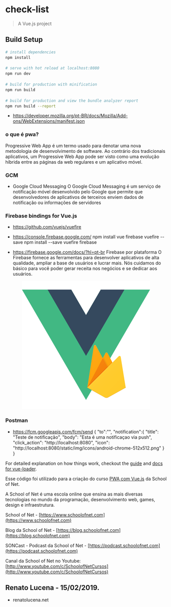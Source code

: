 # check-list

> A Vue.js project

## Build Setup

``` bash
# install dependencies
npm install

# serve with hot reload at localhost:8080
npm run dev

# build for production with minification
npm run build

# build for production and view the bundle analyzer report
npm run build --report
```
- https://developer.mozilla.org/pt-BR/docs/Mozilla/Add-ons/WebExtensions/manifest.json

### o que é pwa?

Progressive Web App é um termo usado para denotar uma nova metodologia de desenvolvimento de software. Ao contrário dos tradicionais aplicativos, um Progressive Web App pode ser visto como uma evolução híbrida entre as páginas da web regulares e um aplicativo móvel.

### GCM

- Google Cloud Messaging
O Google Cloud Messaging é um serviço de notificação móvel desenvolvido pelo Google que permite que desenvolvedores de aplicativos de terceiros enviem dados de notificação ou informações de servidores

### Firebase bindings for Vue.js
- https://github.com/vuejs/vuefire
- https://console.firebase.google.com/
npm install vue firebase vuefire --save
npm install --save vuefire firebase

- https://firebase.google.com/docs/?hl=pt-br
Firebase por plataforma
O Firebase fornece as ferramentas para desenvolver aplicativos de alta qualidade, ampliar a base de usuários e lucrar mais. Nós cuidamos do básico para você poder gerar receita nos negócios e se dedicar aos usuários.

<p align="center"><img src="vuefire.png"></p>


### Postman
- https://fcm.googleapis.com/fcm/send
{
	"to":"",
	"notification":{
		"title": "Teste de notificação",
		"body": "Esta é uma notificaçao via push",
		"click_action": "http://localhost:8080",
		"icon": "http://localhost:8080/static/img/icons/android-chrome-512x512.png"
	}
}

For detailed explanation on how things work, checkout the [guide](http://vuejs-templates.github.io/webpack/) and [docs for vue-loader](http://vuejs.github.io/vue-loader).


Esse código foi utilizado para a criação do curso [PWA com Vue.js](https://www.schoolofnet.com/curso/frontend/vuejs/pwa-com-vuejs/) da School of Net.

A School of Net é uma escola online que ensina as mais diversas tecnologias no mundo da programação, desenvolvimento web, games, design e infraestrutura.

School of Net - [https://www.schoolofnet.com](https://www.schoolofnet.com)

Blog da School of Net - [https://blog.schoolofnet.com](https://blog.schoolofnet.com)

SONCast - Podcast da School of Net - [https://podcast.schoolofnet.com](https://podcast.schoolofnet.com)

Canal da School of Net no Youtube: [http://www.youtube.com/c/SchoolofNetCursos](http://www.youtube.com/c/SchoolofNetCursos)

## Renato Lucena - 15/02/2019.
- renatolucena.net